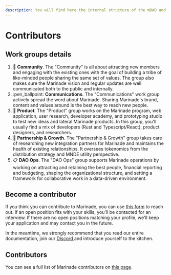 ```yaml
---
description: You will find here the internal structure of the mDAO and its team members.
---
```


# Contributors

## Work groups details

1. 🤹 **Community**. The "Community" is all about attracting new members and engaging with the existing ones with the goal of building a tribe of like-minded people sharing the same set of values. The group also makes sure the Marinade vision and regular updates are well communicated both to the public and internally.
2. :pen\_ballpoint: **Communications**. The "Communications" work group actively spread the word about Marinade. Sharing Marinade's brand, content and values around is the best way to reach new people.&#x20;
3. 👷 **Product**. The "Product" group works on the Marinade program, web application, user research, developer academy, and prototyping studio to test new ideas and lateral Marinade products. In this group, you'll usually find a mix of developers (Rust and Typescript/React), product designers, and researchers.&#x20;
4. 🤝 **Partnership & Growth**. The "Partnership & Growth" group takes care of researching new integration partners for Marinade and maintains the health of existing relationships. It oversees tokenomics from the distribution strategy and MNDE utility perspective.
5. 📋 **DAO Ops**. The "DAO Ops" group supports Marinade operations by working on attracting and retaining the best people, financial reporting and budgeting, shaping the organizational structure, and setting a framework for collaborative work in a data-driven environment.

## Become a contributor

If you think you can contribute to Marinade, you can use [this form](https://tally.so/r/wkg9Zw) to reach out. If an open position fits with your skills, you'll be contacted for an interview. If there are no open positions matching your profile, we'll keep your application and may contact you in the future.

In the meantime, we strongly recommend that you read our entire documentation, join our [Discord ](https://discord.com/invite/6EtUf4Euu6)and introduce yourself to the kitchen.&#x20;

## Contributors

You can see a full list of Marinade contributors on [this page](https://marinade.notion.site/505d00166c2540a58a8ea90b2974740d?v=4bf45aca98af4e84aba6aa0f1061003a).&#x20;
